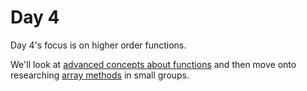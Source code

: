 # Day 4

Day 4's focus is on higher order functions.

We'll look at [advanced concepts about functions](./functions-advanced/)
and then move onto researching
[array methods](./arrays/)
in small groups.
